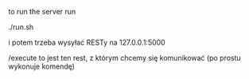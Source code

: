 to run the server run

./run.sh

i potem trzeba wysyłać RESTy na 127.0.0.1:5000

/execute to jest ten rest, z którym chcemy się komunikować (po prostu wykonuje komendę)

